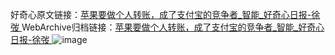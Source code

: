 好奇心原文链接：[苹果要做个人转账，成了支付宝的竞争者_智能_好奇心日报-徐弢 ](https://www.qdaily.com/articles/11619.html)
WebArchive归档链接：[苹果要做个人转账，成了支付宝的竞争者_智能_好奇心日报-徐弢 ](http://web.archive.org/web/20190623170832/https://www.qdaily.com/articles/11619.html)
![image](http://ww3.sinaimg.cn/large/007d5XDply1g3wadkcrohj30u02ndqtr)